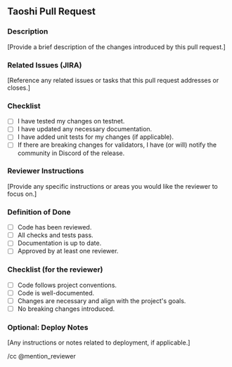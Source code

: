 ## Taoshi Pull Request

### Description
[Provide a brief description of the changes introduced by this pull request.]

### Related Issues (JIRA)
[Reference any related issues or tasks that this pull request addresses or closes.]

### Checklist
- [ ] I have tested my changes on testnet.
- [ ] I have updated any necessary documentation.
- [ ] I have added unit tests for my changes (if applicable).
- [ ] If there are breaking changes for validators, I have (or will) notify the community in Discord of the release.

### Reviewer Instructions
[Provide any specific instructions or areas you would like the reviewer to focus on.]

### Definition of Done
- [ ] Code has been reviewed.
- [ ] All checks and tests pass.
- [ ] Documentation is up to date.
- [ ] Approved by at least one reviewer.

### Checklist (for the reviewer)
- [ ] Code follows project conventions.
- [ ] Code is well-documented.
- [ ] Changes are necessary and align with the project's goals.
- [ ] No breaking changes introduced.

### Optional: Deploy Notes
[Any instructions or notes related to deployment, if applicable.]

/cc @mention_reviewer